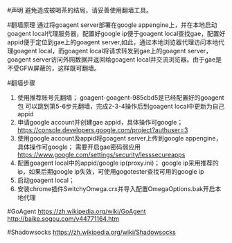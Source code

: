 #声明
避免造成被喝茶的结局，请妥善使用翻墙工具。

#翻墙原理
通过将goagent server部署在google appengine上，并在本地启动goagent local代理服务器，配置好google ip便于goagent local查找gae，配置好appid便于定位到gae上的goagent server,如此，通过本地浏览器代理访问本地代理goagent local，而goagent local将请求转发到gae上的goagent server，goagent server访问外网数据并返回给goagent local并交流浏览器。由于gae是不受GFW屏蔽的，这样既可翻墙。

#翻墙步骤
1. 使用推荐账号先翻墙；
goagent-goagent-985cbd5是已经配置好的goagent包
可以跳到第5-6步先翻墙，完成2-3-4操作后到goagent local中更新为自己appid
2. 申请google account并创建gae appid，具体操作可google；
https://console.developers.google.com/project?authuser=3
3. 使用google account及appid将goagent server上传到google appengine，具体操作可google；
需要开启gae密码弱应用 https://www.google.com/settings/security/lesssecureapps
4. 配置goagent local中的appid/google ip(proxy.ini)；
google ip采用推荐的ip，如果后期google ip失效，可使用gogotester查找可用的google ip
5. 启动goagent local；
6. 安装chrome插件SwitchyOmega.crx并导入配置OmegaOptions.bak开启本地代理

#GoAgent
https://zh.wikipedia.org/wiki/GoAgent
http://baike.sogou.com/v44771164.htm

#Shadowsocks
https://zh.wikipedia.org/wiki/Shadowsocks